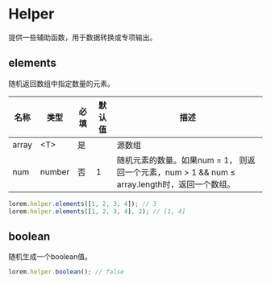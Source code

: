 # Helper

提供一些辅助函数，用于数据转换或专项输出。     

## elements

随机返回数组中指定数量的元素。

| 名称    | 类型     | 必填  | 默认值 | 描述                                                                |
| ----- | ------ | --- | --- | ----------------------------------------------------------------- |
| array |   \<T>   | 是   |     | 源数组                                                               |
| num   | number | 否   | 1   | 随机元素的数量。如果num = 1， 则返回一个元素，num > 1 && num ≤ array.length时，返回一个数组。 |

```ts
lorem.helper.elements([1, 2, 3, 4]); // 3
lorem.helper.elements([1, 2, 3, 4], 2); // [1, 4]
```

## boolean

随机生成一个boolean值。    

```ts
lorem.helper.boolean(); // false
```


